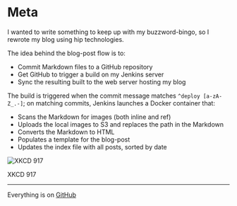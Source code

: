# Meta
I wanted to write something to keep up with my buzzword-bingo,
so I rewrote my blog using hip technologies.

The idea behind the blog-post flow is to:

* Commit Markdown files to a GitHub repository
* Get GitHub to trigger a build on my Jenkins server
* Sync the resulting built to the web server hosting my blog

The build is triggered when the commit message matches `^deploy [a-zA-Z_.-]`;
on matching commits, Jenkins launches a Docker container that:

* Scans the Markdown for images (both inline and ref)
* Uploads the local images to S3 and replaces the path in the Markdown
* Converts the Markdown to HTML
* Populates a template for the blog-post
* Updates the index file with all posts, sorted by date


![XKCD 917](images/xkcd917.png)

XKCD 917

---------

Everything is on [GitHub](https://github.com/DavidVentura/blogging_like_its_2017)
